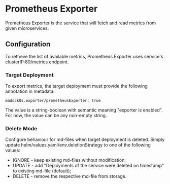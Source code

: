 # Prometheus Exporter

Prometheus Exporter is the service that will fetch and read metrics from given microservices.


## Configuration

To retrieve the list of available metrics, Prometheus Exporter uses service's clusterIP:80/metrics endpoint.

### Target Deployment

To export metrics, the target deployment must provide the following annotation in metadata:

```
madock8s.exporter/prometheusExporter: true
```

The value is a string-boolean with semantic meaning "exporter is enabled".
For now, the value can be any non-empty string. 


### Delete Mode

Configure behaviour for md-files when target deployment is deleted.
Simply update helm/values.yaml/env.deletionStrategy to one of the following values:
- IGNORE - keep existing md-files without modification;
- UPDATE - add "Deployments of the service were deleted on timestamp" to existing md-file (default);
- DELETE - remove the respective md-file from storage.
